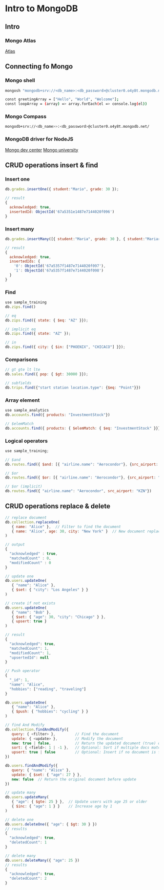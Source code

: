 # Intro to MongoDB

## Intro

### Mongo Atlas

[Atlas](https://www.mongodb.com/it-it/products/platform/atlas-database)

## Connecting fo Mongo


### Mongo shell

```sh
mongosh "mongodb+srv://<db_name>:<db_password>@cluster0.o4y8t.mongodb.net/?retryWrites=true&w=majority&appName=Cluster0"

const greetingArray = ["Hello", "World", "Welcome"];
const loopArray = (array) => array.forEach(el => console.log(el))
```

### Mongo Compass

```sh
mongodb+srv://<db_name>>:<db_password>@cluster0.o4y8t.mongodb.net/
```

### MongoDB driver for NodeJS

[Mongo dev center](https://www.mongodb.com/developer/)
[Mongo university](https://learn.mongodb.com/)

## CRUD operations insert & find

### Insert one

```js
db.grades.insertOne({ student:"Mario", grade: 30 });

// result
{
  acknowledged: true,
  insertedId: ObjectId('67a5351e1487e7144020f096')
}
```

### Insert many

```js
db.grades.insertMany([{ student:"Maria", grade: 30 }, { student:"Mariarosa", grade: 30 }]);

// result
{
  acknowledged: true,
  insertedIds: {
    '0': ObjectId('67a5357f1487e7144020f097'),
    '1': ObjectId('67a5357f1487e7144020f098')
  }
}
```

### Find

```js
use sample_training
db.zips.find()

// eq
db.zips.find({ state: { $eq: "AZ" }});

// implicit eq
db.zips.find({ state: "AZ" });

// in
db.zips.find({ city: { $in: ["PHOENIX", "CHICACO"] }});
```

### Comparisons

```js
// gt gte lt lte
db.sales.find({ pop: { $gt: 30000 }});

// subfields
db.trips.find({"start station location.type": {$eq: "Point"}})
```

### Array element

```js
use sample_analytics
db.accounts.find({ products: "InvestmentStock"})

// $elemMatch
db.accounts.find({ products: { $elemMatch: { $eq: "InvestmentStock" }}})
```

### Logical operators

```js
use sample_training;

// $and
db.routes.find({ $and: [{ "airline.name": "Aerocondor"}, {src_airport: "KZN" }]})

// $or
db.routes.find({ $or: [{ "airline.name": "Aerocondor"}, {src_airport: "KZN" }]})

// $or (implicit)
db.routes.find({ "airline.name": "Aerocondor", src_airport: "KZN"})
```

## CRUD operations replace & delete

```js
// replace document
db.collection.replaceOne(
   { name: "Alice" },  // Filter to find the document
   { name: "Alice", age: 30, city: "New York" }  // New document replacing the old one
)

// output
{
  "acknowledged" : true,
  "matchedCount" : 0,
  "modifiedCount" : 0
}

// update one
db.users.updateOne(
   { "name": "Alice" },  
   { $set: { "city": "Los Angeles" } }
)

// create if not exists
db.users.updateOne(
   { "name": "Bob" },
   { $set: { "age": 30, "city": "Chicago" } },
   { upsert: true }
)

// result
{
  "acknowledged": true,
  "matchedCount": 1,
  "modifiedCount": 1,
  "upsertedId": null
}

// Push operator
{
  "_id": 1,
  "name": "Alice",
  "hobbies": ["reading", "traveling"]
}

db.users.updateOne(
   { "name": "Alice" },
   { $push: { "hobbies": "cycling" } }
)

// find And Modify
db.collection.findAndModify({
   query: { <filter> },         // Find the document
   update: { <update> },        // Modify the document
   new: true | false,           // Return the updated document (true) or the original (false)
   sort: { <field>: 1 | -1 },   // Optional: Sort if multiple docs match
   upsert: true | false         // Optional: Insert if no document is found
})

db.users.findAndModify({
   query: { "name": "Alice" },
   update: { $set: { "age": 27 } },
   new: false  // Return the original document before update
})

// update many
db.users.updateMany(
   { "age": { $gte: 25 } },  // Update users with age 25 or older
   { $inc: { "age": 1 } }    // Increase age by 1
)

// delete one
db.users.deleteOne({ "age": { $gt: 30 } })
// results
{
  "acknowledged": true,
  "deletedCount": 1
}

// delete many 
db.users.deleteMany({ "age": 25 })
// results
{
  "acknowledged": true,
  "deletedCount": 2
}


```
